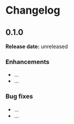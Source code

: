 # Changelog

## 0.1.0

**Release date:** unreleased

### Enhancements

- ...
- ...

### Bug fixes

- ...
- ...
